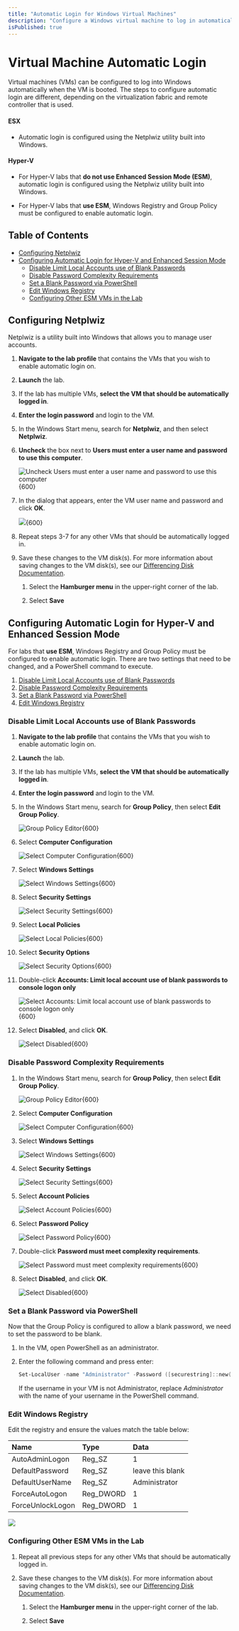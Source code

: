 ```yaml
---
title: "Automatic Login for Windows Virtual Machines"
description: "Configure a Windows virtual machine to log in automatically without the need to enter a username and password."
isPublished: true
---
```


# Virtual Machine Automatic Login 

Virtual machines (VMs) can be configured to log into Windows automatically when the VM is booted. The steps to configure automatic login are different, 
depending on the virtualization fabric and remote controller that is used.

#### ESX 

- Automatic login is configured using the Netplwiz utility built into Windows.

#### Hyper-V 

- For Hyper-V labs that **do not use Enhanced Session Mode (ESM)**, automatic login is configured using the Netplwiz utility built into Windows.

- For Hyper-V labs that **use ESM**, Windows Registry and Group Policy must be configured to enable automatic login. 

## Table of Contents
- [Configuring Netplwiz](#configuring-netplwiz)
- [Configuring Automatic Login for Hyper-V and Enhanced Session Mode](#configuring-automatic-login-for-hyper-v-and-enhanced-session-mode)
  - [Disable Limit Local Accounts use of Blank Passwords](#disable-limit-local-accounts-use-of-blank-passwords)
  - [Disable Password Complexity Requirements](#disable-password-complexity-requirements)
  - [Set a Blank Password via PowerShell](#set-a-blank-password-via-powershell)
  - [Edit Windows Registry](#edit-windows-registry)
  - [Configuring Other ESM VMs in the Lab](#configuring-other-esm-vms-in-the-lab)

## Configuring Netplwiz

Netplwiz is a utility built into Windows that allows you to manage user accounts. 

1. **Navigate to the lab profile** that contains the VMs that you wish to enable automatic login on. 

1. **Launch** the lab. 

1. If the lab has multiple VMs, **select the VM that should be automatically logged in**.

1. **Enter the login password** and login to the VM. 

1. In the Windows Start menu, search for **Netplwiz**, and then select **Netplwiz**. 

1. **Uncheck** the box next to **Users must enter a user name and password to use this computer**. 

    ![Uncheck Users must enter a user name and password to use this computer](images/netplwiz-uncheck-box.png){600}

1. In the dialog that appears, enter the VM user name and password and click **OK**. 

    ![](images/netplwiz-enter-password.png){600}

1. Repeat steps 3-7 for any other VMs that should be automatically logged in.

1. Save these changes to the VM disk(s). For more information about saving changes to the VM disk(s), see our [Differencing Disk Documentation](capture-differencing-disks.md).

    1. Select the **Hamburger menu** in the upper-right corner of the lab. 

    1. Select **Save**

## Configuring Automatic Login for Hyper-V and Enhanced Session Mode

For labs that **use ESM**, Windows Registry and Group Policy must be configured to enable automatic login. There are two settings that need to be changed, and a PowerShell command to execute. 


1. [Disable Limit Local Accounts use of Blank Passwords](#disable-limit-local-accounts-use-of-blank-passwords)
1. [Disable Password Complexity Requirements](#disable-password-complexity-requirements)
1. [Set a Blank Password via PowerShell](#set-a-blank-password)
1. [Edit Windows Registry](#edit-windows-registry)

### Disable Limit Local Accounts use of Blank Passwords

1. **Navigate to the lab profile** that contains the VMs that you wish to enable automatic login on. 

1. **Launch** the lab. 

1. If the lab has multiple VMs, **select the VM that should be automatically logged in**.

1. **Enter the login password** and login to the VM. 

1. In the Windows Start menu, search for **Group Policy**, then select **Edit Group Policy**. 

    ![Group Policy Editor](images/group-policy-editor.png){600}

1. Select **Computer Configuration**

    ![Select Computer Configuration](images/gp-computer-config.png){600}

1. Select **Windows Settings**

    ![Select Windows Settings](images/gp-windows-settings.png){600}

1. Select **Security Settings**

    ![Select Security Settings](images/gp-security-settings.png){600}

1. Select **Local Policies**

    ![Select Local Policies](images/gp-local-policies.png){600}

1. Select **Security Options**

    ![Select Security Options](images/gp-security-options.png){600}

1. Double-click  **Accounts: Limit local account use of blank passwords to console logon only**

    ![Select Accounts: Limit local account use of blank passwords to console logon only](images/gp-accounts-limit-local.png){600}

1. Select **Disabled**, and click **OK**. 

    ![Select Disabled](images/gp-account-disabled-setting.png){600}

### Disable Password Complexity Requirements

1. In the Windows Start menu, search for **Group Policy**, then select **Edit Group Policy**. 

    ![Group Policy Editor](images/group-policy-editor.png){600}

1. Select **Computer Configuration**

    ![Select Computer Configuration](images/gp-computer-config.png){600}

1. Select **Windows Settings**

    ![Select Windows Settings](images/gp-windows-settings.png){600}

1. Select **Security Settings**

    ![Select Security Settings](images/gp-security-settings.png){600}

1. Select **Account Policies**

    ![Select Account Policies](images/gp-account-policies.png){600}

1. Select **Password Policy**

    ![Select Password Policy](images/gp-password-policy.png){600}

1. Double-click **Password must meet complexity requirements**. 

    ![Select Password must meet complexity requirements](images/gp-password-complexity-requirements.png){600}

1. Select **Disabled**, and click **OK**.

    ![Select Disabled](images/gp-password-complexity-requirements-disabled.png){600}

### Set a Blank Password via PowerShell

Now that the Group Policy is configured to allow a blank password, we need to set the password to be blank. 

1. In the VM, open PowerShell as an administrator. 

1. Enter the following command and press enter: 

    ```PowerShell
    Set-LocalUser -name "Administrator" -Password ([securestring]::new())
    ```
    If the username in your VM is not Administrator, replace _Administrator_ with the name of your username in the PowerShell command. 

### Edit Windows Registry

Edit the registry and ensure the values match the table below: 

| Name | Type | Data
|:---|:---|:--|
| AutoAdminLogon  |Reg_SZ|1
| DefaultPassword |Reg_SZ|leave this blank
| DefaultUserName |Reg_SZ|Administrator
| ForceAutoLogon  |Reg_DWORD|1
| ForceUnlockLogon|Reg_DWORD|1

![](images/edit-registry-for-auto-login.png)

### Configuring Other ESM VMs in the Lab

1. Repeat all previous steps for any other VMs that should be automatically logged in.

1. Save these changes to the VM disk(s). For more information about saving changes to the VM disk(s), see our [Differencing Disk Documentation](capture-differencing-disks.md).

    1. Select the **Hamburger menu** in the upper-right corner of the lab. 

    1. Select **Save**
